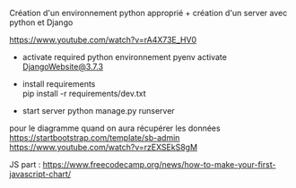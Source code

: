 Création d'un environnement python approprié + création d'un server avec python et Django

https://www.youtube.com/watch?v=rA4X73E_HV0

- activate required python environnement
pyenv activate DjangoWebsite@3.7.3 

- install requirements  
pip install -r requirements/dev.txt

- start server
python manage.py runserver

pour le diagramme quand on aura récupérer les données
https://startbootstrap.com/template/sb-admin
https://www.youtube.com/watch?v=rzEXSEkS8gM



JS part : 
https://www.freecodecamp.org/news/how-to-make-your-first-javascript-chart/